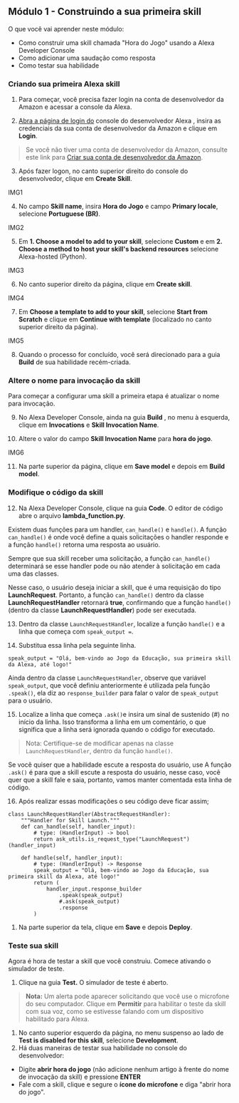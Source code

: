 ## Módulo 1 - Construindo a sua primeira skill

O que você vai aprender neste módulo:  

-   Como construir uma skill chamada "Hora do Jogo" usando a Alexa Developer Console
-   Como adicionar uma saudação como resposta
-   Como testar sua habilidade

  

### Criando sua primeira Alexa skill

1.  Para começar, você precisa fazer login na conta de desenvolvedor da Amazon e acessar a console da Alexa.

2.  [Abra a página de login do](https://developer.amazon.com/alexa/console/ask) console do desenvolvedor Alexa , insira as credenciais da sua conta de desenvolvedor da Amazon e clique em **Login**.

> Se você não tiver uma conta de desenvolvedor da Amazon, consulte este link para [Criar sua conta de desenvolvedor da Amazon](https://developer.amazon.com/en-US/docs/alexa/ask-overviews/create-developer-account.html).

3.  Após fazer logon, no canto superior direito do console do desenvolvedor, clique em **Create Skill**.

IMG1

4.  No campo **Skill name**, insira **Hora do Jogo** e campo **Primary locale**, selecione **Portuguese (BR)**.

IMG2

5. Em **1. Choose a model to add to your skill**, selecione **Custom** e em **2. Choose a method to host your skill's backend resources** selecione Alexa-hosted (Python).

IMG3

6. No canto superior direito da página, clique em **Create skill**.

IMG4

7. Em **Choose a template to add to your skill**,  selecione **Start from Scratch** e clique em **Continue with template** (localizado no canto superior direito da página).

IMG5

8.  Quando o processo for concluído, você será direcionado para a guia **Build** de sua habilidade recém-criada.

### Altere o nome para invocação da skill

Para começar a configurar uma skill a primeira etapa é atualizar o nome para invocação.  

9.  No Alexa Developer Console, ainda na guia **Build** , no menu à esquerda, clique em **Invocations** e **Skill Invocation Name**.

10.  Altere o valor do campo **Skill Invocation Name** para **hora do jogo**.

IMG6

11.  Na parte superior da página, clique em **Save model** e depois em **Build model**.

### Modifique o código da skill

12.  Na Alexa Developer Console, clique na guia **Code**. O editor de código abre o arquivo **lambda_function.py**.

Existem duas funções para um handler, `can_handle()` e `handle()`. A função `can_handle()` é onde você define a quais solicitações o handler responde e a função `handle()` retorna uma resposta ao usuário.  
  
Sempre que sua skill receber uma solicitação, a função `can_handle()` determinará se esse handler pode ou não atender à solicitação em cada uma das classes.  
  
Nesse caso, o usuário deseja iniciar a skill, que é uma requisição do tipo **LaunchRequest**. Portanto, a função `can_handle()` dentro da classe **LaunchRequestHandler** retornará **true**, confirmando que a função `handle()` (dentro da classe **LaunchRequestHandler**) pode ser executada.  
  

13.  Dentro da classe `LaunchRequestHandler`, localize a função `handle()` e a linha que começa com `speak_output =`.

14.  Substitua essa linha pela seguinte linha.

```
speak_output = "Olá, bem-vindo ao Jogo da Educação, sua primeira skill da Alexa, até logo!"
```

  
Ainda dentro da classe `LaunchRequestHandler`, observe que variável `speak_output`, que você definiu anteriormente é utilizada pela função `.speak()`, ela diz ao `response_builder` para falar o valor de `speak_output` para o usuário.  

15.  Localize a linha que começa `.ask()`e insira um sinal de sustenido (#) no início da linha. Isso transforma a linha em um comentário, o que significa que a linha será ignorada quando o código for executado.

  

> Nota: Certifique-se de modificar apenas na classe `LaunchRequestHandler`, dentro da função `handle()`.

  
Se você quiser que a habilidade escute a resposta do usuário, use A função `.ask()` é para que a skill escute a resposta do usuário, nesse caso, você quer que a skill fale e saia, portanto, vamos manter comentada esta linha de código.  
  

16.  Após realizar essas modificações o seu código deve ficar assim;

```
class LaunchRequestHandler(AbstractRequestHandler):  
    """Handler for Skill Launch."""  
    def can_handle(self, handler_input):  
        # type: (HandlerInput) -> bool  
        return ask_utils.is_request_type("LaunchRequest")(handler_input)  
  
    def handle(self, handler_input):  
        # type: (HandlerInput) -> Response  
        speak_output = "Olá, bem-vindo ao Jogo da Educação, sua primeira skill da Alexa, até logo!"  
        return (  
            handler_input.response_builder  
                .speak(speak_output)  
                #.ask(speak_output)  
                .response  
        )
```
1.  Na parte superior da tela, clique em **Save** e depois **Deploy**.

### Teste sua skill

Agora é hora de testar a skill que você construiu. Comece ativando o simulador de teste.  

1.  Clique na guia **Test.** O simulador de teste é aberto.

> **Nota:** Um alerta pode aparecer solicitando que você use o microfone do seu computador. Clique em **Permitir** para habilitar o teste da skill com sua voz, como se estivesse falando com um dispositivo habilitado para Alexa.

1.  No canto superior esquerdo da página, no menu suspenso ao lado de **Test is disabled for this skill**, selecione **Development**.
2.  Há duas maneiras de testar sua habilidade no console do desenvolvedor:

-   Digite **abrir hora do jogo** (não adicione nenhum artigo à frente do nome de invocação da skill) e pressione **ENTER**
-   Fale com a skill, clique e segure o **ícone do microfone** e diga "abrir hora do jogo".
